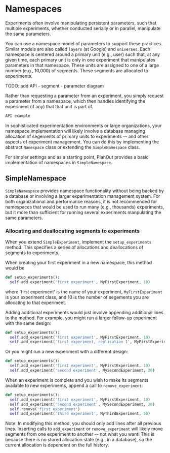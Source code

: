 # Namespaces

Experiments often involve manipulating persistent parameters,
such that multiple experiments, whether conducted serially or in parallel,
manipulate the same parameters.

You can use a namespace model of parameters to support these practices. Similar models are also called `layers` (at Google) and `universes`.
Each namespace is centered around a primary unit (e.g., user) such that, at any given time,
each primary unit is only in one experiment that manipulates parameters in that namespace.
These units are assigned to one of a large number (e.g., 10,000) of segments.
These segments are allocated to experiments.

TODO: add API - segment - parameter diagram

Rather than requesting a parameter from an experiment, you simply request a parameter from a namespace, which then handles identifying the experiment (if any) that that unit is part of.

``` python
API example
```

In sophisticated experimentation environments or large organizations, your namespace implementation will likely involve a database managing allocation of segements of primary units to experiments -- and other aspects of experiment management. You can do this by implementing the abstract `Namespace` class or extending the `SimpleNamespace` class.

For simpler settings and as a starting point, PlanOut provides a basic implementation of namespaces in `SimpleNamespace`.

## SimpleNamespace

`SimpleNamespace` provides namespace functionality without being backed by a database or involving a larger experimentation management system. For both organizational and performance reasons, it is not recommended for namespaces that would be used to run many (e.g., thousands) experiments, but it more than sufficient for running several experiments manpulating the same parameters.


### Allocating and deallocating segments to experiments
When you extend `SimpleExperiment`, implement the `setup_experiments` method. This specifies a series of allocations and deallocations of segments to experiments.

When creating your first experiment in a new namespace, this method would be
```python
def setup_experiments():
  self.add_experiment('first experiment', MyFirstExperiment, 10)
```
where 'first experiment' is the name of your experiment, `MyFirstExperiment` is your experiment class, and 10 is the number of segements you are allocating to that experiment.

Adding additional experiments would just involve appending additional lines to the method. For example, you might run a larger follow-up experiment with the same design:
```python
def setup_experiments():
  self.add_experiment('first experiment', MyFirstExperiment, 10)
  self.add_experiment('first experiment, replication 1', MyFirstExperiment, 40)
```
Or you might run a new experiment with a different design:
```python
def setup_experiments():
  self.add_experiment('first experiment', MyFirstExperiment, 10)
  self.add_experiment('second experiment', MySecondExperiment, 20)
```
When an experiment is complete and you wish to make its segments available to new experiments, append a call to `remove_experiment`:
```python
def setup_experiments():
  self.add_experiment('first experiment', MyFirstExperiment, 10)
  self.add_experiment('second experiment', MySecondExperiment, 20)
  self.remove('first experiment')
  self.add_experiment('third experiment', MyThirdExperiment, 50)
```
Note: In modifying this method, you should only add lines after all previous lines. Inserting calls to `add_experiment` or `remove_experiment` will likely move segments from one experiment to another -- not what you want! This is because there is no stored allocation state (e.g., in a database), so the current allocation is dependent on the full history.





